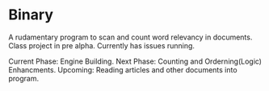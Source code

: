 Binary
======

A rudamentary program to scan and count word relevancy in documents.
Class project in pre alpha. Currently has issues running.

Current Phase:
   Engine Building.
Next Phase:
   Counting and Orderning(Logic) Enhancments.
Upcoming:
   Reading articles and other documents into program.
